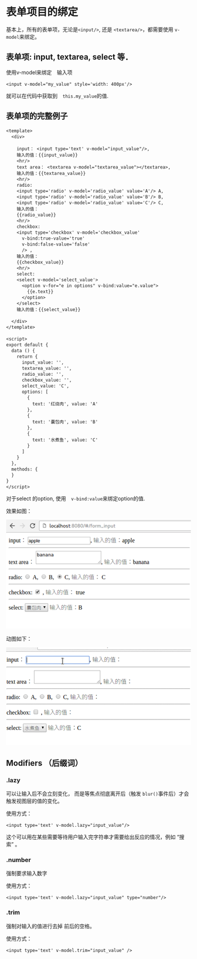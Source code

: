 # 表单项目的绑定

基本上，所有的表单项，无论是`<input/>`, 还是 `<textarea/>`，都需要使用 `v-model`来绑定。

## 表单项: input, textarea, select 等．

使用v-model来绑定　输入项

```
<input v-model="my_value" style='width: 400px'/>
```

就可以在代码中获取到　`this.my_value`的值.


## 表单项的完整例子

```
<template>
  <div>

    input： <input type='text' v-model="input_value"/>,
    输入的值：{{input_value}}
    <hr/>
    text area： <textarea v-model="textarea_value"></textarea>,
    输入的值：{{textarea_value}}
    <hr/>
    radio:
    <input type='radio' v-model='radio_value' value='A'/> A,
    <input type='radio' v-model='radio_value' value='B'/> B,
    <input type='radio' v-model='radio_value' value='C'/> C,
    输入的值：
    {{radio_value}}
    <hr/>
    checkbox:
    <input type='checkbox' v-model='checkbox_value'
      v-bind:true-value='true'
      v-bind:false-value='false'
      /> ,
    输入的值：
    {{checkbox_value}}
    <hr/>
    select:
    <select v-model='select_value'>
      <option v-for="e in options" v-bind:value="e.value">
        {{e.text}}
      </option>
    </select>
    输入的值：{{select_value}}

  </div>
</template>

<script>
export default {
  data () {
    return {
      input_value: '',
      textarea_value: '',
      radio_value: '',
      checkbox_value: '',
      select_value: 'C',
      options: [
        {
          text: '红烧肉', value: 'A'
        },
        {
          text: '囊包肉', value: 'B'
        },
        {
          text: '水煮鱼', value: 'C'
        }
      ]
    }
  },
  methods: {
  }
}
</script>
```

对于select 的option, 使用　`v-bind:value`来绑定option的值.


效果如图：　

![表单组件的效果](./images/vue_form.png)

动图如下：

![表单组件的效果](./images/vue_form.gif)


## Modifiers （后缀词）

### .lazy 

可以让输入后不会立刻变化， 而是等焦点彻底离开后（触发 `blur()`事件后）才会触发视图层的值的变化。 

使用方式： 

```
<input type='text' v-model.lazy="input_value"/>
```

这个可以用在某些需要等待用户输入完字符串才需要给出反应的情况，例如 “搜索” 。

### .number

强制要求输入数字

使用方式： 

```
<input type='text' v-model.lazy="input_value" type="number"/>
```

### .trim 

强制对输入的值进行去掉 前后的空格。

使用方式： 

```
<input type='text' v-model.trim="input_value" />
```